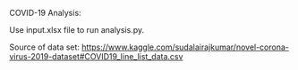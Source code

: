 COVID-19 Analysis:

Use input.xlsx file to run analysis.py.

Source of data set: 
https://www.kaggle.com/sudalairajkumar/novel-corona-virus-2019-dataset#COVID19_line_list_data.csv
